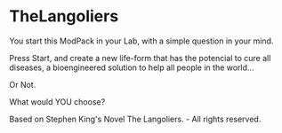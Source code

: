 # TheLangoliers


You start this ModPack in your Lab, with a simple question in your mind. 

Press Start, and create a new life-form that has the potencial to cure all diseases, a bioengineered solution to help all people in the world...

Or Not.

What would YOU choose?

 

 

Based on Stephen King's Novel The Langoliers. - All rights reserved.
